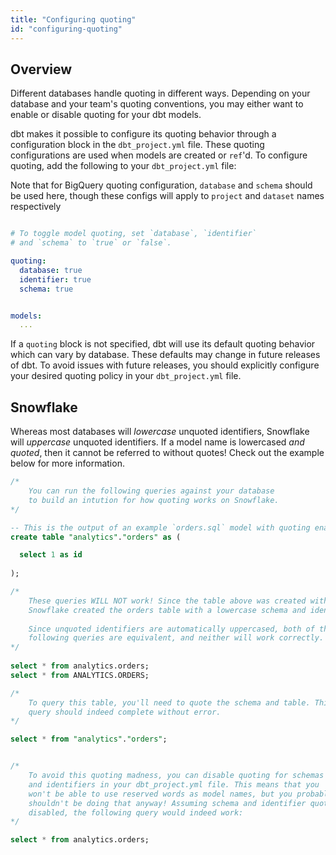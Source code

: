 ```yaml
---
title: "Configuring quoting"
id: "configuring-quoting"
---
```


## Overview

Different databases handle quoting in different ways. Depending on your database and your team's quoting conventions, you may either want to enable or disable quoting for your dbt models.

dbt makes it possible to configure its quoting behavior through a configuration block in the `dbt_project.yml` file. These quoting configurations are used when models are created or `ref`'d. To configure quoting, add the following to your `dbt_project.yml` file:

<Callout type="info" title="BigQuery Terminology">

Note that for BigQuery quoting configuration, `database` and `schema` should be used here, though these configs will apply to `project` and `dataset` names respectively

</Callout>



<File name='dbt_project.yml'>

```yaml

# To toggle model quoting, set `database`, `identifier`
# and `schema` to `true` or `false`.

quoting:
  database: true
  identifier: true
  schema: true


models:
  ...
```

</File>

If a `quoting` block is not specified, dbt will use its default quoting behavior which can vary by database. These defaults may change in future releases of dbt. To avoid issues with future releases, you should explicitly configure your desired quoting policy in your `dbt_project.yml` file.

## Snowflake

Whereas most databases will _lowercase_ unquoted identifiers, Snowflake will _uppercase_ unquoted identifiers. If a model name is lowercased _and quoted_, then it cannot be referred to without quotes! Check out the example below for more information.

<File name='snowflake_casing.sql'>

```sql
/*
    You can run the following queries against your database
    to build an intution for how quoting works on Snowflake.
*/

-- This is the output of an example `orders.sql` model with quoting enabled
create table "analytics"."orders" as (

  select 1 as id
  
);

/*
    These queries WILL NOT work! Since the table above was created with quotes,
    Snowflake created the orders table with a lowercase schema and identifier.
    
    Since unquoted identifiers are automatically uppercased, both of the
    following queries are equivalent, and neither will work correctly.
*/
    
select * from analytics.orders;
select * from ANALYTICS.ORDERS;

/*
    To query this table, you'll need to quote the schema and table. This
    query should indeed complete without error.
*/

select * from "analytics"."orders";


/*
    To avoid this quoting madness, you can disable quoting for schemas
    and identifiers in your dbt_project.yml file. This means that you
    won't be able to use reserved words as model names, but you probably
    shouldn't be doing that anyway! Assuming schema and identifier quoting is
    disabled, the following query would indeed work:
*/

select * from analytics.orders;
```

</File>
